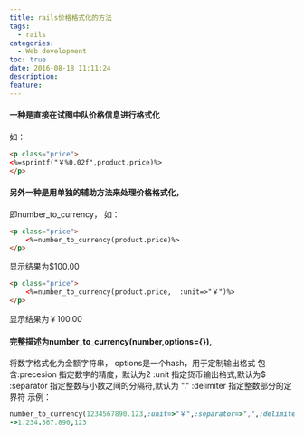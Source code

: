 ```yaml
---
title: rails价格格式化的方法
tags:
  - rails
categories:
  - Web development
toc: true
date: 2016-08-18 11:11:24
description:
feature:
---
```


#### 一种是直接在试图中队价格信息进行格式化
如：
``` html
<p class="price">
<%=sprintf("￥%0.02f",product.price)%>
</p>
```

#### 另外一种是用单独的辅助方法来处理价格格式化，
即number_to_currency，
如：
``` html
<p class="price">
    <%=number_to_currency(product.price)%>
</p>
```
显示结果为$100.00
<!-- more -->
``` html
<p class="price">
    <%=number_to_currency(product.price,  :unit=>"￥")%>
</p>
```
显示结果为￥100.00

#### 完整描述为number_to_currency(number,options={}),
将数字格式化为金额字符串，
options是一个hash，用于定制输出格式
包含:precesion    指定数字的精度，默认为2
    :unit         指定货币输出格式,默认为$
    :separator    指定整数与小数之间的分隔符,默认为 "."
    :delimiter    指定整数部分的定界符
示例：
``` ruby
number_to_currency(1234567890.123,:unit=>"￥",:separator=>",",:delimiter=>".")
->1.234.567.890,123
```
